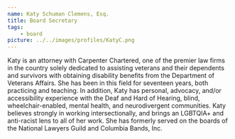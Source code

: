 ```yaml
---
name: Katy Schuman Clemens, Esq.
title: Board Secretary
tags:
    - board
picture: ../../images/profiles/KatyC.png
---
```

Katy is an attorney with Carpenter Chartered, one of the premier law firms in the country solely dedicated to assisting veterans and their dependents and survivors with obtaining disability benefits from the Department of Veterans Affairs. She has been in this field for seventeen years, both practicing and teaching. In addition, Katy has personal, advocacy, and/or accessibility experience with the Deaf and Hard of Hearing, blind, wheelchair-enabled, mental health, and neurodivergent communities. Katy believes strongly in working intersectionally, and brings an LGBTQIA+ and anti-racist lens to all of her work. She has formerly served on the boards of the National Lawyers Guild and Columbia Bands, Inc.